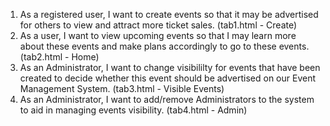 1. As a registered user, I want to create events so that it may be advertised for others to view and attract more ticket sales. (tab1.html - Create)
2. As a user, I want to view upcoming events so that I may learn more about these events and make plans accordingly to go to these events.
(tab2.html - Home)
3. As an Administrator, I want to change visibililty for events that have been created to decide whether this event should be  advertised on our Event Management System.
(tab3.html - Visible Events)
4. As an Administrator, I want to add/remove Administrators to the system to aid in managing events visibility.
(tab4.html - Admin)